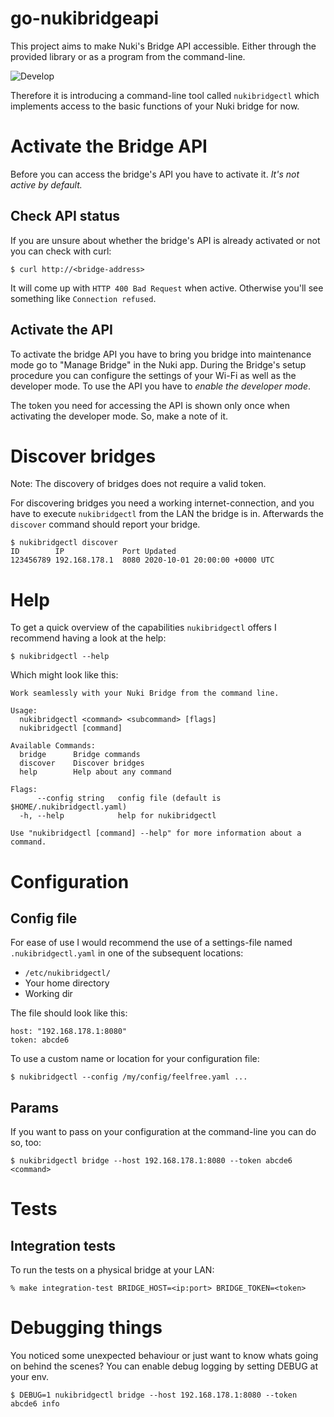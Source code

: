 # go-nukibridgeapi

This project aims to make Nuki's Bridge API accessible. Either through the 
provided library or as a program from the command-line.

![Develop](https://github.com/christianschmizz/go-nukibridgeapi/workflows/Build/badge.svg?branch=develop)

Therefore it is introducing a command-line tool called `nukibridgectl` which 
implements access to the basic functions of your Nuki bridge for now.

# Activate the Bridge API

Before you can access the bridge's API you have to activate it. *It's not active
by default.*

## Check API status

If you are unsure about whether the bridge's API is already activated or not 
you can check with curl:

    $ curl http://<bridge-address>
    
It will come up with `HTTP 400 Bad Request` when active. Otherwise you'll see 
something like `Connection refused`. 

## Activate the API

To activate the bridge API you have to bring you bridge into maintenance mode 
go to "Manage Bridge" in the Nuki app. During the Bridge's setup procedure you 
can configure the settings of your Wi-Fi as well as the developer mode. To use 
the API you have to *enable the developer mode*.

The token you need for accessing the API is shown only once when activating 
the developer mode. So, make a note of it.

# Discover bridges

Note: The discovery of bridges does not require a valid token.

For discovering bridges you need a working internet-connection, and you have to 
execute `nukibridgectl` from the LAN the bridge is in. Afterwards the `discover`
command should report your bridge.

    $ nukibridgectl discover
    ID        IP             Port Updated
    123456789 192.168.178.1  8080 2020-10-01 20:00:00 +0000 UTC

# Help

To get a quick overview of the capabilities `nukibridgectl` offers I recommend
having a look at the help:

    $ nukibridgectl --help

Which might look like this:

    Work seamlessly with your Nuki Bridge from the command line.
    
    Usage:
      nukibridgectl <command> <subcommand> [flags]
      nukibridgectl [command]
    
    Available Commands:
      bridge      Bridge commands
      discover    Discover bridges
      help        Help about any command
    
    Flags:
          --config string   config file (default is $HOME/.nukibridgectl.yaml)
      -h, --help            help for nukibridgectl
    
    Use "nukibridgectl [command] --help" for more information about a command.

# Configuration

## Config file

For ease of use I would recommend the use of a settings-file named 
`.nukibridgectl.yaml` in one of the subsequent locations:

- `/etc/nukibridgectl/`
- Your home directory
- Working dir

The file should look like this:

    host: "192.168.178.1:8080"
    token: abcde6

To use a custom name or location for your configuration file:

    $ nukibridgectl --config /my/config/feelfree.yaml ...

## Params

If you want to pass on your configuration at the command-line you can do so, too:

    $ nukibridgectl bridge --host 192.168.178.1:8080 --token abcde6 <command>

# Tests

## Integration tests

To run the tests on a physical bridge at your LAN:

    % make integration-test BRIDGE_HOST=<ip:port> BRIDGE_TOKEN=<token>

# Debugging things

You noticed some unexpected behaviour or just want to know whats going on
behind the scenes? You can enable debug logging by setting DEBUG at your env.

    $ DEBUG=1 nukibridgectl bridge --host 192.168.178.1:8080 --token abcde6 info
